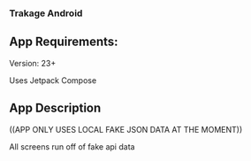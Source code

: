 ### Trakage Android

## App Requirements:

Version: 23+

Uses Jetpack Compose

## App Description

((APP ONLY USES LOCAL FAKE JSON DATA AT THE MOMENT))

All screens run off of fake api data

